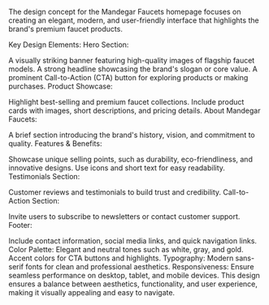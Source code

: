 The design concept for the Mandegar Faucets homepage focuses on creating an elegant, modern, and user-friendly interface that highlights the brand's premium faucet products.

Key Design Elements:
Hero Section:

A visually striking banner featuring high-quality images of flagship faucet models.
A strong headline showcasing the brand's slogan or core value.
A prominent Call-to-Action (CTA) button for exploring products or making purchases.
Product Showcase:

Highlight best-selling and premium faucet collections.
Include product cards with images, short descriptions, and pricing details.
About Mandegar Faucets:

A brief section introducing the brand's history, vision, and commitment to quality.
Features & Benefits:

Showcase unique selling points, such as durability, eco-friendliness, and innovative designs.
Use icons and short text for easy readability.
Testimonials Section:

Customer reviews and testimonials to build trust and credibility.
Call-to-Action Section:

Invite users to subscribe to newsletters or contact customer support.
Footer:

Include contact information, social media links, and quick navigation links.
Color Palette:
Elegant and neutral tones such as white, gray, and gold.
Accent colors for CTA buttons and highlights.
Typography:
Modern sans-serif fonts for clean and professional aesthetics.
Responsiveness:
Ensure seamless performance on desktop, tablet, and mobile devices.
This design ensures a balance between aesthetics, functionality, and user experience, making it visually appealing and easy to navigate.
